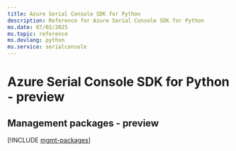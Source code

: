 ```yaml
---
title: Azure Serial Console SDK for Python
description: Reference for Azure Serial Console SDK for Python
ms.date: 07/02/2025
ms.topic: reference
ms.devlang: python
ms.service: serialconsole
---
```

# Azure Serial Console SDK for Python - preview

## Management packages - preview
[!INCLUDE [mgmt-packages](serial-console-mgmt-index.md)]